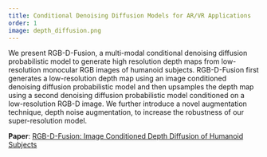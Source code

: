 ```yaml
---
title: Conditional Denoising Diffusion Models for AR/VR Applications
order: 1
image: depth_diffusion.png
---
```


We present RGB-D-Fusion, a multi-modal conditional denoising diffusion probabilistic model to generate high resolution depth maps from low-resolution monocular RGB images of humanoid subjects. RGB-D-Fusion first generates a low-resolution depth map using an image conditioned denoising diffusion probabilistic model and then upsamples the depth map using a second denoising diffusion probabilistic model conditioned on a low-resolution RGB-D image. We further introduce a novel augmentation technique, depth noise augmentation, to increase the robustness of our super-resolution model.

**Paper**: <a href="https://arxiv.org/abs/2307.15988" target="_blank">RGB-D-Fusion: Image Conditioned Depth Diffusion of Humanoid Subjects</a>